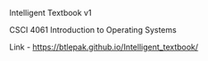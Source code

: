 Intelligent Textbook v1

CSCI 4061 Introduction to Operating Systems

Link - https://btlepak.github.io/Intelligent_textbook/
